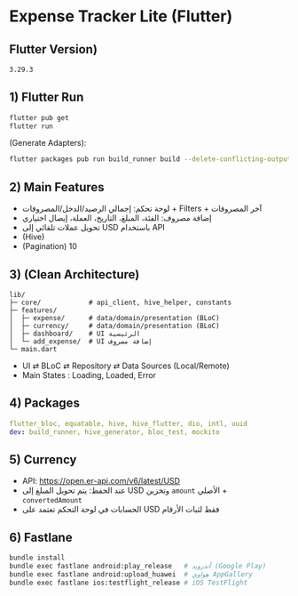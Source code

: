 # Expense Tracker Lite (Flutter)


## Flutter Version)  
```bash
3.29.3
```

## 1) Flutter Run
```bash
flutter pub get
flutter run
```

 (Generate Adapters):
```bash
flutter packages pub run build_runner build --delete-conflicting-outputs
```

## 2)  Main Features 
- لوحة تحكم: إجمالي الرصيد/الدخل/المصروفات + Filters + آخر المصروفات
- إضافة مصروف: الفئة، المبلغ، التاريخ، العملة، إيصال اختياري
- تحويل عملات تلقائي إلى USD باستخدام API
-  (Hive)
-  (Pagination) 10 

## 3)  (Clean Architecture)
```
lib/
├─ core/            # api_client, hive_helper, constants
├─ features/
│  ├─ expense/      # data/domain/presentation (BLoC)
│  ├─ currency/     # data/domain/presentation (BLoC)
│  ├─ dashboard/    # UI الرئيسية
│  └─ add_expense/  # UI إضافة مصروف
└─ main.dart
```

- UI ⇄ BLoC ⇄ Repository ⇄ Data Sources (Local/Remote)
-  Main States : Loading, Loaded, Error

## 4) Packages
```yaml
flutter_bloc, equatable, hive, hive_flutter, dio, intl, uuid
dev: build_runner, hive_generator, bloc_test, mockito
```

## 5) Currency
- API: https://open.er-api.com/v6/latest/USD
- عند الحفظ: يتم تحويل المبلغ إلى USD وتخزين `amount` الأصلي + `convertedAmount`
- الحسابات في لوحة التحكم تعتمد على USD فقط لثبات الأرقام


## 6) Fastlane 
```bash
bundle install
bundle exec fastlane android:play_release   # أندرويد (Google Play)
bundle exec fastlane android:upload_huawei  # هواوي AppGallery
bundle exec fastlane ios:testflight_release # iOS TestFlight
```
